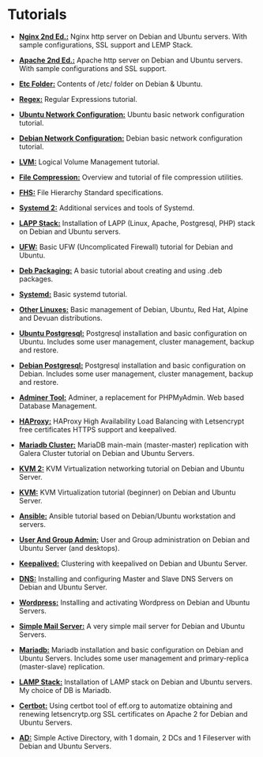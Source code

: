 # Tutorials

- [**Nginx 2nd Ed.:**](Nginx2ndEd.md) Nginx http server on Debian and Ubuntu servers. With sample configurations, SSL support and LEMP Stack.

- [**Apache 2nd Ed.:**](Apache2ndEd.md) Apache http server on Debian and Ubuntu servers. With sample configurations and SSL support.

- [**Etc Folder:**](EtcOnDebianUbuntu.md) Contents of /etc/ folder on Debian & Ubuntu.

- [**Regex:**](RegexOnDebianUbuntu.md) Regular Expressions tutorial.

- [**Ubuntu Network Configuration:**](NetworkOnUbuntu.md) Ubuntu basic network configuration tutorial.

- [**Debian Network Configuration:**](NetworkOnDebian.md) Debian basic network configuration tutorial.

- [**LVM:**](LVMOnDebianUbuntu.md) Logical Volume Management tutorial.

- [**File Compression:**](FileCompressionOnDebianUbuntu.md) Overview and tutorial of file compression utilities.

- [**FHS:**](FHSOnDebianUbuntu.md) File Hierarchy Standard specifications.

- [**Systemd 2:**](SystemdOnDebianUbuntu2.md) Additional services and tools of Systemd.

- [**LAPP Stack:**](LappOnDebianUbuntu.md) Installation of LAPP (Linux, Apache, Postgresql, PHP) stack on Debian and Ubuntu servers.

- [**UFW:**](UFWOnDebianUbuntu.md) Basic UFW (Uncomplicated Firewall) tutorial for Debian and Ubuntu.

- [**Deb Packaging:**](DebPackagingOnDebianUbuntu.md) A basic tutorial about creating and using .deb packages.

- [**Systemd:**](SystemdOnDebianUbuntu.md) Basic systemd tutorial.

- [**Other Linuxes:**](OtherLinuxesOnDebianUbuntu.md) Basic management of Debian, Ubuntu, Red Hat, Alpine and Devuan distributions.

- [**Ubuntu Postgresql:**](PostgresqlOnUbuntu.md) Postgresql installation and basic configuration on Ubuntu. Includes some user management, cluster management, backup and restore.

- [**Debian Postgresql:**](PostgresqlOnDebian.md) Postgresql installation and basic configuration on Debian. Includes some user management, cluster management, backup and restore.
 
- [**Adminer Tool:**](AdminerOnDebianUbuntu.md) Adminer, a replacement for PHPMyAdmin. Web based Database Management.

- [**HAProxy:**](HAProxyOnDebianUbuntu.md) HAProxy High Availability Load Balancing with Letsencrypt free certificates HTTPS support and keepalived.

- [**Mariadb Cluster:**](MariadbClusterOnDebianUbuntu.md) MariaDB main-main (master-master) replication with Galera Cluster tutorial on Debian and Ubuntu Servers.

- [**KVM 2:**](KVMOnDebianUbuntu2.md) KVM Virtualization networking tutorial  on Debian and Ubuntu Server. 

- [**KVM:**](KVMOnDebianUbuntu1.md) KVM Virtualization tutorial (beginner) on Debian and Ubuntu Server. 

- [**Ansible:**](AnsibleOnDebianUbuntu.md) Ansible tutorial based on Debian/Ubuntu workstation and servers.

- [**User And Group Admin:**](UserAndGroupAdminOnDebianUbuntu.md) User and Group administration on Debian and Ubuntu Server (and desktops).

- [**Keepalived:**](KeepalivedOnDebianUbuntu.md) Clustering with keepalived on Debian and Ubuntu Server.

- [**DNS:**](DNSOnDebianUbuntu.md) Installing and configuring Master and Slave DNS Servers on Debian and Ubuntu Server.

- [**Wordpress:**](WordpressOnDebianUbuntu.md) Installing and activating Wordpress on Debian and Ubuntu Servers.

- [**Simple Mail Server:**](SimpleMailServerOnDebianUbuntu.md) A very simple mail server for Debian and Ubuntu Servers.

- [**Mariadb:**](MariadbOnDebianUbuntu.md) Mariadb installation and basic configuration on Debian and Ubuntu Servers. Includes some user management and primary-replica (master-slave) replication.

- [**LAMP Stack:**](LampOnDebianUbuntu.md) Installation of LAMP stack on Debian and Ubuntu servers. My choice of DB is Mariadb.

- [**Certbot:**](CertbotOnDebianUbuntu.md) Using certbot tool of eff.org to automatize obtaining and renewing letsencrytp.org SSL certificates on Apache 2 for Debian and Ubuntu Servers.

- [**AD:**](ADOnDebianUbuntu.md) Simple Active Directory, with 1 domain, 2 DCs and 1 Fileserver with Debian and Ubuntu Servers.

